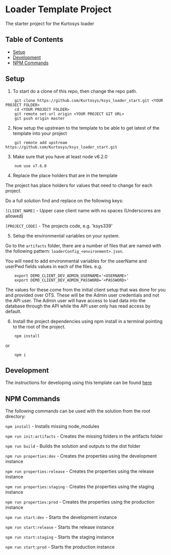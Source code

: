 # Loader Template Project
The starter project for the Kurtosys loader


Table of Contents
-----------------

  * [Setup](#setup)
  * [Development](#development)
  * [NPM Commands](#npm-commands)


Setup
-----
1. To start do a clone of this repo, then change the repo path. 

```
	git clone https://github.com/Kurtosys/ksys_loader_start.git <YOUR PROJECT FOLDER>
	cd <YOUR PROJECT FOLDER>
	git remote set-url origin <YOUR PROJECT GIT URL>
	git push origin master
```

2. Now setup the upstream to the template to be able to get latest of the template into your project

```
	git remote add upstream https://github.com/Kurtosys/ksys_loader_start.git
``` 

3. Make sure that you have at least node v6.2.0

```	
	nvm use v7.6.0
```	

4. Replace the place holders that are in the template

The project has place holders for values that need to change for each project.

Do a full solution find and replace on the following keys:

`[CLIENT_NAME]` - Upper case client name with no spaces (Underscores are allowed)

`[PROJECT_CODE]` - The projects code, e.g. 'ksys339'

5. Setup the environmental variables on your system. 

Go to the `artifacts` folder, there are a number of files that are named with the following pattern: `loaderConfig_<environment>.json`. 

You will need to add environmental variables for the userName and userPwd fields values in each of the files. e.g.
```
    export DEMO_CLIENT_DEV_ADMIN_USERNAME='<USERNAME>'
    export DEMO_CLIENT_DEV_ADMIN_PASSWORD='<PASSWORD>'
```
The values for these come from the initial client setup that was done for you and provided over OTS. These will be the Admin user credentials and not the API user. The Admin user will have access to load data into the database through the API while the API user only has read access by default.

6. Install the project dependencies using npm install in a terminal pointing to the root of the project.
```
    npm install
```
or 
```
    npm i
```

Development
-----------
The instructions for developing using this template can be found [here](./docs/DEVELOPMENT.md)

NPM Commands
------------
The following commands can be used with the solution from the root directory:

`npm install` - Installs missing node_modules

`npm run init:artifacts` - Creates the missing folders in the artifacts folder

`npm run build` - Builds the solution and outputs to the dist folder

`npm run properties:dev` - Creates the properties using the development instance

`npm run properties:release` - Creates the properties using the release instance

`npm run properties:staging` - Creates the properties using the staging instance

`npm run properties:prod` - Creates the properties using the production instance

`npm run start:dev` - Starts the development instance

`npm run start:release` - Starts the release instance

`npm run start:staging` - Starts the staging instance

`npm run start:prod` - Starts the production instance


  

